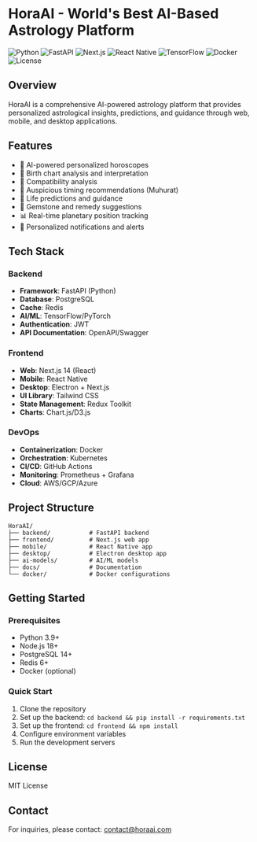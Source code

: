 # HoraAI - World's Best AI-Based Astrology Platform

![Python](https://img.shields.io/badge/python-v3.9+-blue.svg)
![FastAPI](https://img.shields.io/badge/FastAPI-0.109.0-009688.svg)
![Next.js](https://img.shields.io/badge/Next.js-14-black.svg)
![React Native](https://img.shields.io/badge/React%20Native-0.73.2-61dafb.svg)
![TensorFlow](https://img.shields.io/badge/TensorFlow-2.15.0-ff6f00.svg)
![Docker](https://img.shields.io/badge/Docker-Ready-2496ed.svg)
![License](https://img.shields.io/badge/license-MIT-green.svg)

## Overview
HoraAI is a comprehensive AI-powered astrology platform that provides personalized astrological insights, predictions, and guidance through web, mobile, and desktop applications.

## Features
- 🌟 AI-powered personalized horoscopes
- 🔮 Birth chart analysis and interpretation
- 💑 Compatibility analysis
- 📅 Auspicious timing recommendations (Muhurat)
- 🎯 Life predictions and guidance
- 💎 Gemstone and remedy suggestions
- 📊 Real-time planetary position tracking
- 🔔 Personalized notifications and alerts

## Tech Stack

### Backend
- **Framework**: FastAPI (Python)
- **Database**: PostgreSQL
- **Cache**: Redis
- **AI/ML**: TensorFlow/PyTorch
- **Authentication**: JWT
- **API Documentation**: OpenAPI/Swagger

### Frontend
- **Web**: Next.js 14 (React)
- **Mobile**: React Native
- **Desktop**: Electron + Next.js
- **UI Library**: Tailwind CSS
- **State Management**: Redux Toolkit
- **Charts**: Chart.js/D3.js

### DevOps
- **Containerization**: Docker
- **Orchestration**: Kubernetes
- **CI/CD**: GitHub Actions
- **Monitoring**: Prometheus + Grafana
- **Cloud**: AWS/GCP/Azure

## Project Structure
```
HoraAI/
├── backend/           # FastAPI backend
├── frontend/          # Next.js web app
├── mobile/            # React Native app
├── desktop/           # Electron desktop app
├── ai-models/         # AI/ML models
├── docs/              # Documentation
└── docker/            # Docker configurations
```

## Getting Started

### Prerequisites
- Python 3.9+
- Node.js 18+
- PostgreSQL 14+
- Redis 6+
- Docker (optional)

### Quick Start
1. Clone the repository
2. Set up the backend: `cd backend && pip install -r requirements.txt`
3. Set up the frontend: `cd frontend && npm install`
4. Configure environment variables
5. Run the development servers

## License
MIT License

## Contact
For inquiries, please contact: contact@horaai.com
